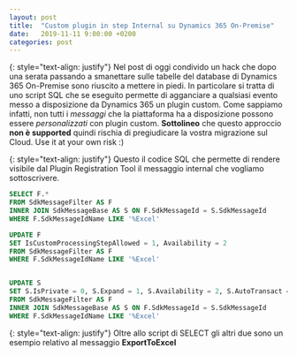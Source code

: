 ```yaml
---
layout: post
title:  "Custom plugin in step Internal su Dynamics 365 On-Premise"
date:   2019-11-11 9:00:00 +0200
categories: post
---
```

{: style="text-align: justify"}
Nel post di oggi condivido un hack che dopo una serata passando a smanettare sulle tabelle del database di Dynamics 365 On-Premise sono riuscito a mettere in piedi. In particolare si tratta di uno script SQL che se eseguito permette di agganciare a qualsiasi evento messo a disposizione da Dynamics 365 un plugin custom. Come sappiamo infatti, non tutti i *messaggi* che la piattaforma ha a disposizione possono essere *personalizzati* con plugin custom. **Sottolineo** che questo approccio **non è supported** quindi rischia di pregiudicare la vostra migrazione sul Cloud. Use it at your own risk :)

{: style="text-align: justify"}
Questo il codice SQL che permette di rendere visibile dal Plugin Registration Tool il messaggio internal che vogliamo sottoscrivere.
```sql
SELECT F.*
FROM SdkMessageFilter AS F
INNER JOIN SdkMessageBase AS S ON F.SdkMessageId = S.SdkMessageId
WHERE F.SdkMessageIdName LIKE '%Excel'

UPDATE F
SET IsCustomProcessingStepAllowed = 1, Availability = 2
FROM SdkMessageFilter AS F
WHERE F.SdkMessageIdName LIKE '%Excel'


UPDATE S
SET S.IsPrivate = 0, S.Expand = 1, S.Availability = 2, S.AutoTransact = 0, S.CategoryName = 'Export', S.IsReadOnly = 1
FROM SdkMessageFilter AS F
INNER JOIN SdkMessageBase AS S ON F.SdkMessageId = S.SdkMessageId
WHERE F.SdkMessageIdName LIKE '%Excel'
```
{: style="text-align: justify"}
Oltre allo script di SELECT gli altri due sono un esempio relativo al messaggio **ExportToExcel**